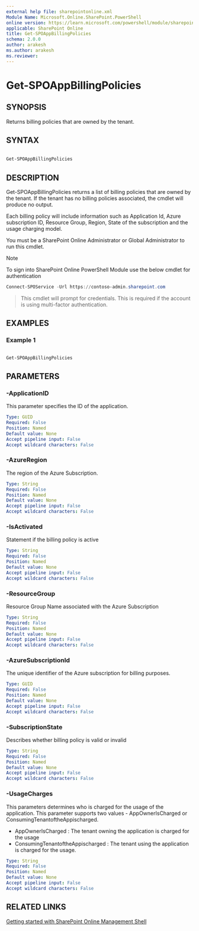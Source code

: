 ```yaml
---
external help file: sharepointonline.xml
Module Name: Microsoft.Online.SharePoint.PowerShell
online version: https://learn.microsoft.com/powershell/module/sharepoint-online/get-spocontainer
applicable: SharePoint Online
title: Get-SPOAppBillingPolicies
schema: 2.0.0
author: arakesh
ms.author: arakesh
ms.reviewer:
---
```


# Get-SPOAppBillingPolicies

## SYNOPSIS

Returns billing policies that are owned by the tenant.

## SYNTAX

```powershell

Get-SPOAppBillingPolicies
```

## DESCRIPTION

Get-SPOAppBillingPolicies returns a list of billing policies that are owned by the tenant. If the tenant has no billing policies associated, the cmdlet will produce no output. 

Each billing policy will include information such as Application Id, Azure subscription ID, Resource Group, Region, State of the subscription and the usage charging model.

You must be a SharePoint Online Administrator or Global Administrator to run this cmdlet.

> [!NOTE]
> To sign into SharePoint Online PowerShell Module use the below cmdlet for authentication
> 
```powershell
Connect-SPOService -Url https://contoso-admin.sharepoint.com
```
>This cmdlet will prompt for credentials. This is required if the account is using multi-factor authentication.

## EXAMPLES

### Example 1

```powershell

Get-SPOAppBillingPolicies

```

## PARAMETERS

### -ApplicationID

This parameter specifies the ID of the  application.
 
```yaml
Type: GUID
Required: False
Position: Named
Default value: None
Accept pipeline input: False
Accept wildcard characters: False
```

### -AzureRegion

The region of the Azure Subscription.
 
```yaml
Type: String
Required: False
Position: Named
Default value: None
Accept pipeline input: False
Accept wildcard characters: False
```
### -IsActivated

Statement if the billing policy is active
 
```yaml
Type: String
Required: False
Position: Named
Default value: None
Accept pipeline input: False
Accept wildcard characters: False
```

### -ResourceGroup

Resource Group Name associated with the Azure Subscription
 
```yaml
Type: String
Required: False
Position: Named
Default value: None
Accept pipeline input: False
Accept wildcard characters: False
```
### -AzureSubscriptionId

The unique identifier of the Azure subscription for billing purposes.
 
```yaml
Type: GUID
Required: False
Position: Named
Default value: None
Accept pipeline input: False
Accept wildcard characters: False
```

### -SubscriptionState

Describes whether billing policy is valid or invalid
 
```yaml
Type: String
Required: False
Position: Named
Default value: None
Accept pipeline input: False
Accept wildcard characters: False
```
### -UsageCharges

This parameters determines who is charged for the usage of the application. This parameter supports two values  - AppOwnerIsCharged or ConsumingTenantoftheAppischarged.
- AppOwnerIsCharged : The tenant owning the application is charged for the usage
- ConsumingTenantoftheAppischarged : The tenant using the application is charged for the usage.
 
```yaml
Type: String
Required: False
Position: Named
Default value: None
Accept pipeline input: False
Accept wildcard characters: False
```
## RELATED LINKS

[Getting started with SharePoint Online Management Shell](/powershell/sharepoint/sharepoint-online/connect-sharepoint-online?view=sharepoint-ps)
